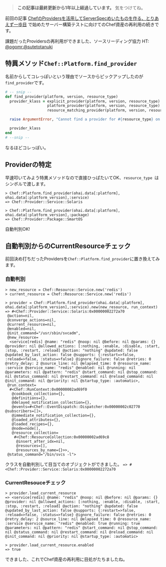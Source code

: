 <!-- too_old -->
> **この記事は最終更新から1年以上経過しています。** 気をつけてね。

前回の記事 [ChefのProvidersを活用してServerSpecめいたものを作る、とりあえず一歩目](http://qiita.com/items/26971eb6f4a7efb5bb69) で始めたサーバー構築テストに向けてのChef資産の再利用の続きです。

課題だったProvidersの再利用ができました、ソースリーディング協力 HT:  [@ogomr](http://qiita.com/users/ogomr),[@sutetotanuki](http://qiita.com/users/sutetotanuki)

## 特異メソッド`Chef::Platform.find_provider`

名前からしてコレっぽいという理由でソースからピックアップしたのが`find_provider`です。

```ruby:lib/chef/platform/provider_mapping.rb
# -- snip --
def find_provider(platform, version, resource_type)
  provider_klass = explicit_provider(platform, version, resource_type) ||
                   platform_provider(platform, version, resource_type) ||
                   resource_matching_provider(platform, version, resource_type)

  raise ArgumentError, "Cannot find a provider for #{resource_type} on #{platform} version #{version}" if provider_klass.nil?

  provider_klass
end
# --snip --
```

なるほどコレっぽい。

## Providerの特定

早速叩いてみよう特異メソッドなので直接ひっぱたいてOK、`resource_type `はシンボルで渡します。

```ruby;Irb-Out
> Chef::Platform.find_provider(ohai.data[:platform], ohai.data[:platform_version],:service)
=> Chef::Provider::Service::Solaris

> Chef::Platform.find_provider(ohai.data[:platform], ohai.data[:platform_version],:package)
=> Chef::Provider::Package::SmartOS
```

自動判別OK!


## 自動判別からのCurrentResourceチェック

前回決め打ちだったProvidersを`Chef::Platform.find_provider`に置き換えてみます。

### 自動判別

```ruby;Irb-Out
> new_resource = Chef::Resource::Service.new('redis')
> current_resource = Chef::Resource::Service.new('redis')

> provider = Chef::Platform.find_provider(ohai.data[:platform], ohai.data[:platform_version],:service).new(new_resource, run_context)
=> #<Chef::Provider::Service::Solaris:0x00000002272a70
 @action=nil,
 @converge_actions=nil,
 @current_resource=nil,
 @enabled=nil,
 @init_command="/usr/sbin/svcadm",
 @new_resource=
  <service[redis] @name: "redis" @noop: nil @before: nil @params: {} @provider: nil @allowed_actions: [:nothing, :enable, :disable, :start, :stop, :restart, :reload] @action: "nothing" @updated: false @updated_by_last_action: false @supports: {:restart=>false, :reload=>false, :status=>false} @ignore_failure: false @retries: 0 @retry_delay: 2 @source_line: nil @elapsed_time: 0 @resource_name: :service @service_name: "redis" @enabled: nil @running: nil @parameters: nil @pattern: "redis" @start_command: nil @stop_command: nil @status_command: nil @restart_command: nil @reload_command: nil @init_command: nil @priority: nil @startup_type: :automatic>,
 @run_context=
  #<Chef::RunContext:0x00000002ad69f0
   @cookbook_collection={},
   @definitions={},
   @delayed_notification_collection={},
   @events=#<Chef::EventDispatch::Dispatcher:0x00000002c02770 @subscribers=[]>,
   @immediate_notification_collection={},
   @loaded_attributes={},
   @loaded_recipes={},
   @node=node[],
   @resource_collection=
    #<Chef::ResourceCollection:0x00000002ad69c8
     @insert_after_idx=nil,
     @resources=[],
     @resources_by_name={}>>,
 @status_command="/bin/svcs -l">
```

クラスを自動判別して目当てのオブジェクトができました。 `=> #<Chef::Provider::Service::Solaris:0x00000002272a70`

### CurrentResouceチェック

```ruby;Irb-Out
> provider.load_current_resource
=> <service[redis] @name: "redis" @noop: nil @before: nil @params: {} @provider: nil @allowed_actions: [:nothing, :enable, :disable, :start, :stop, :restart, :reload] @action: "nothing" @updated: false @updated_by_last_action: false @supports: {:restart=>false, :reload=>false, :status=>false} @ignore_failure: false @retries: 0 @retry_delay: 2 @source_line: nil @elapsed_time: 0 @resource_name: :service @service_name: "redis" @enabled: true @running: true @parameters: nil @pattern: "redis" @start_command: nil @stop_command: nil @status_command: nil @restart_command: nil @reload_command: nil @init_command: nil @priority: nil @startup_type: :automatic>

> provider.load_current_resource.enabled
=> true
```

できました、これでChef資産の再利用に目処がたちましたね。
